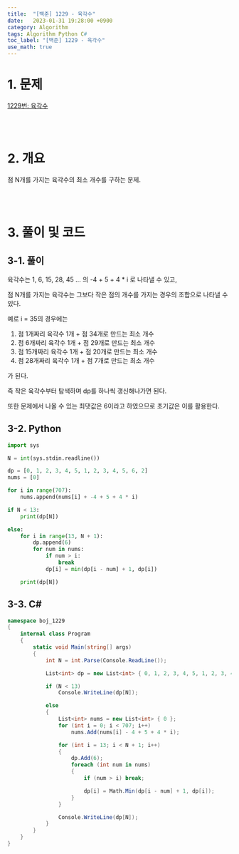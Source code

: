 ```yaml
---
title:  "[백준] 1229 - 육각수"
date:   2023-01-31 19:28:00 +0900
category: Algorithm
tags: Algorithm Python C#
toc_label: "[백준] 1229 - 육각수"
use_math: true
---
```


# 1. 문제
[1229번: 육각수](https://www.acmicpc.net/problem/1229)

<br/>
<br/>

# 2. 개요
점 N개를 가지는 육각수의 최소 개수를 구하는 문제.

<br/>
<br/>

# 3. 풀이 및 코드
## 3-1. 풀이
육각수는 1, 6, 15, 28, 45 … 의 -4 + 5 + 4 * i 로 나타낼 수 있고,

점 N개를 가지는 육각수는 그보다 작은 점의 개수를 가지는 경우의 조합으로 나타낼 수 있다.

예로 i = 35의 경우에는

1. 점 1개짜리 육각수 1개 + 점 34개로 만드는 최소 개수
2. 점 6개짜리 육각수 1개 + 점 29개로 만드는 최소 개수
3. 점 15개짜리 육각수 1개 + 점 20개로 만드는 최소 개수
4. 점 28개짜리 육각수 1개 + 점 7개로 만드는 최소 개수

가 된다.

즉 작은 육각수부터 탐색하며 dp를 하나씩 갱신해나가면 된다.

또한 문제에서 나올 수 있는 최댓값은 6이라고 하였으므로 초기값은 이를 활용한다.

## 3-2. Python

```python
import sys

N = int(sys.stdin.readline())

dp = [0, 1, 2, 3, 4, 5, 1, 2, 3, 4, 5, 6, 2]
nums = [0]

for i in range(707):
    nums.append(nums[i] + -4 + 5 + 4 * i)

if N < 13:
    print(dp[N])

else:
    for i in range(13, N + 1):
        dp.append(6)
        for num in nums:
            if num > i:
                break
            dp[i] = min(dp[i - num] + 1, dp[i])

    print(dp[N])
```

## 3-3. C#

```csharp
namespace boj_1229
{
    internal class Program
    {
        static void Main(string[] args)
        {
            int N = int.Parse(Console.ReadLine());

            List<int> dp = new List<int> { 0, 1, 2, 3, 4, 5, 1, 2, 3, 4, 5, 6, 2 };

            if (N < 13)
                Console.WriteLine(dp[N]);

            else
            {
                List<int> nums = new List<int> { 0 };
                for (int i = 0; i < 707; i++)
                    nums.Add(nums[i] - 4 + 5 + 4 * i);

                for (int i = 13; i < N + 1; i++)
                {
                    dp.Add(6);
                    foreach (int num in nums)
                    {
                        if (num > i) break;

                        dp[i] = Math.Min(dp[i - num] + 1, dp[i]);
                    }
                }

                Console.WriteLine(dp[N]);
            }
        }
    }
}
```